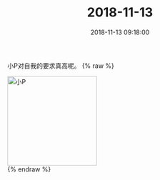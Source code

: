 ﻿---
title: "2018-11-13"
date: 2018-11-13 09:18:00
tags: 文字
categories: 爸爸
---
小P对自我的要求真高呢。
{% raw %}
<div style="width:500 px">
<div style="float:left; width:100 px"><img src="/images/4065dfcbly1fx6668ksljj20u01q8hdt.jpg" width="200" alt="小P"></div>
<div style="clear:both"></div>
</div>
{% endraw %}